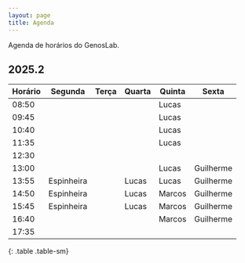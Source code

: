 ```yaml
---
layout: page
title: Agenda
---
```


Agenda de horários do GenosLab.

## 2025.2

| Horário | Segunda    | Terça | Quarta | Quinta | Sexta     |
|---------|------------|-------|--------|--------|-----------|
| 08:50   |            |       |        | Lucas  |           |
| 09:45   |            |       |        | Lucas  |           |
| 10:40   |            |       |        | Lucas  |           |
| 11:35   |            |       |        | Lucas  |           |
| 12:30   |            |       |        |        |           |
| 13:00   |            |       |        | Lucas  | Guilherme |
| 13:55   | Espinheira |       | Lucas  | Lucas  | Guilherme |
| 14:50   | Espinheira |       | Lucas  | Marcos | Guilherme |
| 15:45   | Espinheira |       | Lucas  | Marcos | Guilherme |
| 16:40   |            |       |        | Marcos | Guilherme |
| 17:35   |            |       |        |        |           |
{: .table .table-sm}
